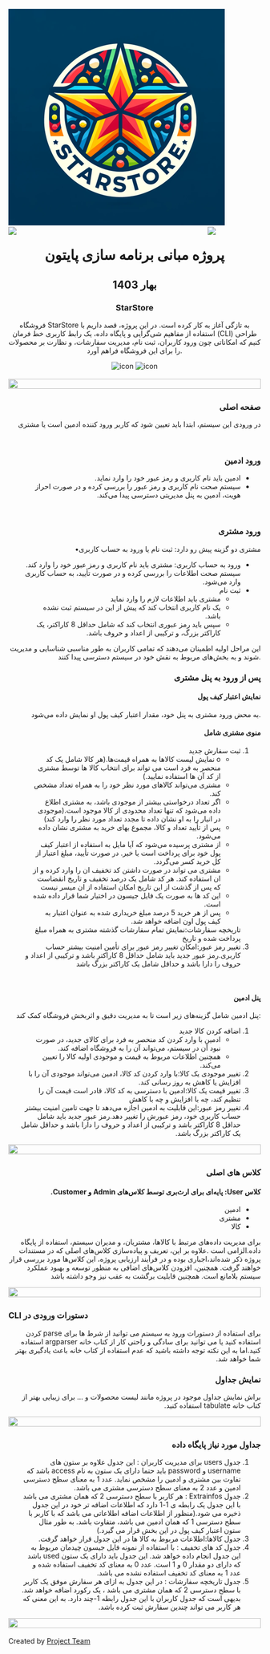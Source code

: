 ![logo](starstore.png)
<img
  align="left"
  src="https://user-images.githubusercontent.com/65187002/144930161-2f783401-8d27-4fdf-a2f7-cc0ba32f1f1f.gif"
  width="21%"
  style="display: inline"
/><img
  align="right"
  src="https://user-images.githubusercontent.com/65187002/144930161-2f783401-8d27-4fdf-a2f7-cc0ba32f1f1f.gif"
  width="21%"
  style="display: inline"
/>
<h1 align="center">پروژه مبانی برنامه سازی پایتون</h1>
<h2 align="center">بهار 1403</h2>
<h3 align="center">StarStore</h3>
<p align="center">
  فروشگاه StarStore به تازگی آغاز به کار کرده است. در این پروژه، قصد داریم با
  استفاده از مفاهیم شی‌گرایی و پایگاه داده، یک رابط کاربری خط فرمان (CLI) طراحی
  کنیم که امکاناتی چون ورود کاربران، ثبت نام، مدیریت سفارشات، و نظارت بر محصولات
  را برای این فروشگاه فراهم آورد.
</p>
<div align="center">
  <img
    src="https://techstack-generator.vercel.app/python-icon.svg"
    alt="icon"
    width="50"
    height="50"
  />
  <img
    src="https://techstack-generator.vercel.app/mysql-icon.svg"
    alt="icon"
    width="50"
    height="50"
  />
</div>
<br />
<img src="https://i.imgur.com/dBaSKWF.gif" height="20" width="100%" />
<h3 align="right">صفحه اصلی</h3>
<p align="right">
  در ورودی این سیستم، ابتدا باید تعیین شود که کاربر ورود کننده ادمین است یا
  مشتری
</p>
<br />
<h3 align="right">ورود ادمین</h3>

<ul align="right" style="direction: rtl">
  <li align="right">ادمین باید نام کاربری و رمز عبور خود را وارد نماید.</li>
  <li align="right">
    سیستم صحت نام کاربری و رمز عبور را بررسی کرده و در صورت احراز هویت، ادمین به
    پنل مدیریتی دسترسی پیدا می‌کند.
  </li>
</ul>

<br />
<h3 align="right">ورود مشتری</h3>
<p align="right">•مشتری دو گزینه پیش رو دارد: ثبت نام یا ورود به حساب کاربری</p>

<ul align="right" style="direction: rtl">
  <li align="right">
    ورود به حساب کاربری: مشتری باید نام کاربری و رمز عبور خود را وارد کند. سیستم
    صحت اطلاعات را بررسی کرده و در صورت تأیید، به حساب کاربری وارد می‌شود.
  </li>
  <li align="right">
    ثبت نام
    <ul align="right">
      <li align="right">مشتری باید اطلاعات لازم را وارد نماید</li>
      <li align="right">
        یک نام کاربری انتخاب کند که پیش از این در سیستم ثبت نشده باشد.
      </li>
      <li align="right">
        سپس باید رمز عبوری انتخاب کند که شامل حداقل 8 کاراکتر، یک کاراکتر بزرگ،
        و ترکیبی از اعداد و حروف باشد.
      </li>
    </ul>
  </li>
</ul>

<p align="right">
  این مراحل اولیه اطمینان می‌دهند که تمامی کاربران به طور مناسبی شناسایی و
  مدیریت شوند و به بخش‌های مربوط به نقش خود در سیستم دسترسی پیدا کنند.
</p>
<h3 align="right">پس از ورود به پنل مشتری</h3>
<h4 align="right">نمایش اعتبار کیف پول</h4>
<p align="right">
  به محض ورود مشتری به پنل خود، مقدار اعتبار کیف پول او نمایش داده می‌شود.
</p>
<h4 align="right">منوی مشتری شامل</h4>

<ol align="right" style="direction: rtl">
  <li align="right">
    ثبت سفارش جدید
    <ul align="right" style="direction: rtl">
      <li align="right">
        o نمایش لیست کالاها به همراه قیمت‌ها.(هر کالا شامل یک کد منحصر به فرد
        است می تواند برای انتخاب کالا ها توسط مشتری از کد آن ها استفاده نمایید.)
      </li>
      <li align="right">
        مشتری می‌تواند کالاهای مورد نظر خود را به همراه تعداد مشخص کند.
      </li>
      <li align="right">
        اگر تعداد درخواستی بیشتر از موجودی باشد، به مشتری اطلاع داده می‌شود که
        تنها تعداد محدودی از کالا موجود است.(موجودی در انبار را به او نشان داده
        تا مجدد تعداد مورد نظر را وارد کند)
      </li>
      <li align="right">
        پس از تأیید تعداد و کالا، مجموع بهای خرید به مشتری نشان داده می‌شود.
      </li>
      <li align="right">
        از مشتری پرسیده می‌شود که آیا مایل به استفاده از اعتبار کیف پول خود برای
        پرداخت است یا خیر. در صورت تأیید، مبلغ اعتبار از کل خرید کسر می‌گردد.
      </li>
      <li align="right">
        مشتری می تواند در صورت داشتن کد تخفیف ان را وارد کرده و از ان استفاده
        کند. هر کد شامل یک درصد تخفیف و تاریخ انقضاست که پس از گذشت از این تاریخ
        امکان استفاده از ان میسر نیست
      </li>
      <li align="right">
        این کد ها به صورت یک فایل جیسون در اختیار شما قرار داده شده است.
      </li>
      <li align="right">
        پس از هر خرید 5 درصد مبلغ خریداری شده به عنوان اعتبار به کیف پول اون
        اضافه خواهد شد.
      </li>
    </ul>
  </li>
  <li align="right" style = "list-style-type:none;">
    تاریخچه سفارشات:نمایش تمام سفارشات گذشته مشتری به همراه مبلغ پرداخت شده و
    تاریخ
  </li>
  <li align="right">
    تغییر رمز عبور:امکان تغییر رمز عبور برای تأمین امنیت بیشتر حساب کاربری.رمز
    عبور جدید باید شامل حداقل 8 کاراکتر باشد و ترکیبی از اعداد و حروف را دارا
    باشد و حداقل شامل یک کاراکتر بزرگ باشد
  </li>
</ol>

<br />
<h4 align="right">پنل ادمین</h4>
<p align="right">
  پنل ادمین شامل گزینه‌های زیر است تا به مدیریت دقیق و اثربخش فروشگاه کمک کند:
</p>

<ol align="right" style="direction: rtl">
  <li>
    اضافه کردن کالا جدید
    <ul>
      <li>
        ادمین با وارد کردن کد منحصر به فرد برای کالای جدید، در صورت نبود آن در
        سیستم، می‌تواند آن را به فروشگاه اضافه کند.
      </li>
      <li>همچنین اطلاعات مربوط به قیمت و موجودی اولیه کالا را تعیین می‌کند.</li>
    </ul>
  </li>
  <li>
    تغییر موجودی یک کالا:با وارد کردن کد کالا، ادمین می‌تواند موجودی آن را با
    افزایش یا کاهش به روز رسانی کند.
  </li>
  <li>
    تغییر قیمت یک کالا:ادمین با دسترسی به کد کالا، قادر است قیمت آن را تنظیم
    کند، چه با افزایش و چه با کاهش
  </li>
  <li>
    تغییر رمز عبور:این قابلیت به ادمین اجازه می‌دهد تا جهت تامین امنیت بیشتر
    حساب کاربری خود، رمز عبورش را تغییر دهد.رمز عبور جدید باید شامل حداقل 8
    کاراکتر باشد و ترکیبی از اعداد و حروف را دارا باشد و حداقل شامل یک کاراکتر
    بزرگ باشد.
  </li>
</ol>

<img src="https://i.imgur.com/dBaSKWF.gif" height="20" width="100%" />
<h3 align="right">کلاس های اصلی</h3>
<h4 align="right" style = "direction : rtl">
  کلاس User: پایه‌ای برای ارث‌بری توسط کلاس‌های Admin و Customer.
</h4>
<ul style="direction: rtl">
  <li>ادمین</li>
  <li>مشتری</li>
  <li>کالا</li>
</ul>
<p align="right">
  برای مدیریت داده‌های مرتبط با کالاها، مشتریان، و مدیران سیستم، استفاده از
  پایگاه داده‌.الزامی است .علاوه بر این، تعریف و پیاده‌سازی کلاس‌های اصلی که در
  مستندات پروژه ذکر شده‌اند،اجباری بوده و در فرآیند ارزیابی پروژه، این کلاس‌ها
  مورد بررسی قرار خواهند گرفت. همچنین، افزودن کلاس‌های اضافی به منظور توسعه و
  بهبود عملکرد سیستم بلامانع است. همچنین قابلیت برگشت به عقب نیز وجو داشته باشد
</p>
<img src="https://i.imgur.com/dBaSKWF.gif" height="20" width="100%" />
<h3 align="right  style = "direction: rtl">CLI دستورات ورودی در  </h3>
<p align="right" style = "direction : rtl">
  برای استفاده از دستورات ورود به سیستم می توانید از شرط ها برای parse کردن
  استفاده کنید یا می توانید برای سادگی و راحتی کار از کتاب خانه argparser
  استفاده کنید.اما به این نکته توجه داشته باشید که عدم استفاده از کتاب خانه باعث
  یادگیری بهتر شما خواهد شد.
</p>
<h3 align="right">نمایش جداول</h3>
<p align="right"  style="direction: rtl">
  براش نمایش جداول موجود در پروژه مانند لیست محصولات و ... برای زیبایی بهتر از
  کتاب خانه tabulate استفاده کنید.
</p>

<img src="https://i.imgur.com/dBaSKWF.gif" height="20" width="100%" />
<h3 align="right">جداول مورد نیاز پایگاه داده</h3>
<ol align="right" style="direction: rtl">
  <li align="right">
    جدول users برای مدیریت کاربران : این جدول علاوه بر ستون های username و
    password باید حتما دارای یک ستون به نام access باشد که تفاوت بین مشتری و
    ادمین را مشخص نماید. عدد 1 به معنای سطح دسترسی ادمین و عدد 2 به معنای سطح
    دسترسی مشتری می باشد.
  </li>
  <li align="right">
    جدول Extrainfos : هر کاربر با سطح دسترسی 2 که همان مشتری می باشد با این جدول
    یک رابطه ی 1-1 دارد که اطلاعات اضافه تر خود در این جدول ذخیره می شود.(منظور
    از اطلاعات اضافه اطلاعاتی می باشد که با کاربر با سطح دسترسی 1 که همان ادمین
    می باشد، متفاوت باشد. به طور مثال ستون اعتبار کیف پول در این بخش قرار می
    گیرد.)
  </li>
  <li>جدول کالاها:اطلاعات مربوط به کالا ها در این جدول قرار خواهد گرفت.</li>
  <li>
    جدول کد های تخفیف : با استفاده از نمونه فایل جیسون چیدمان مربوط به این جدول
    انجام داده خواهد شد. این جدول باید دارای یک ستون used باشد که دارای دو مقدار
    0 و 1 است. عدد 0 به معنای کد تخفیف استفاده شده و عدد 1 به معنای کد تخفیف
    استفاده نشده می باشد.
  </li>
  <li>
    جدول تاریخچه سفارشات : در این جدول به ازای هر سفارش موفق یک کاربر با سطح
    دسترسی 2 که همان مشتری می باشد ، یک رکورد اضافه خواهد شد. بدیهی است که جدول
    کاربران با این جدول رابطه 1-چند دارد. به این معنی که هر کاربر می تواند چندین
    سفارش ثبت کرده باشد.
  </li>
</ol>
<img src="https://i.imgur.com/dBaSKWF.gif" height="20" width="100%" />
<br />
<p align="left">
  Created by
  <a href=#>Project Team</a>
</p>
